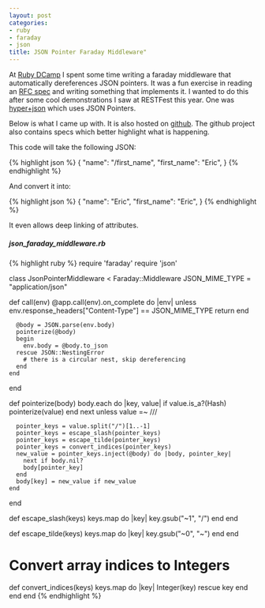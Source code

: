```yaml
---
layout: post
categories:
- ruby
- faraday
- json
title: JSON Pointer Faraday Middleware"
---
```


At [Ruby DCamp][rubydcamp] I spent some time writing a faraday middleware that  automatically dereferences JSON pointers. It was a fun exercise in reading an [RFC spec][rfc] and writing something that implements it. I wanted to do this after some cool demonstrations I saw at RESTFest this year. One was [hyper+json][hyperjson] which uses JSON Pointers.

Below is what I came up with. It is also hosted on  [github][faraday_json_pointers]. The github project also contains specs which better highlight what is happening.

This code will take the following JSON:

{% highlight json %}
{
  "name": "/first_name",
  "first_name": "Eric",
}
{% endhighlight %}

And convert it into:

{% highlight json %}
{
  "name": "Eric",
  "first_name": "Eric",
}
{% endhighlight %}

It even allows deep linking of attributes.


##### json_faraday_middleware.rb

{% highlight ruby %}
require 'faraday'
require 'json'

class JsonPointerMiddleware < Faraday::Middleware
  JSON_MIME_TYPE = "application/json"

  def call(env)
    @app.call(env).on_complete do |env|
      unless env.response_headers["Content-Type"] == JSON_MIME_TYPE
        return
      end

      @body = JSON.parse(env.body)
      pointerize(@body)
      begin
        env.body = @body.to_json
      rescue JSON::NestingError
        # there is a circular nest, skip dereferencing
      end
    end
  end

  def pointerize(body)
    body.each do |key, value|
      if value.is_a?(Hash)
        pointerize(value)
      end
      next unless value =~ /\//

      pointer_keys = value.split("/")[1..-1]
      pointer_keys = escape_slash(pointer_keys)
      pointer_keys = escape_tilde(pointer_keys)
      pointer_keys = convert_indices(pointer_keys)
      new_value = pointer_keys.inject(@body) do |body, pointer_key|
        next if body.nil?
        body[pointer_key]
      end
      body[key] = new_value if new_value
    end
  end

  def escape_slash(keys)
    keys.map do |key|
      key.gsub("~1", "/")
    end
  end

  def escape_tilde(keys)
    keys.map do |key|
      key.gsub("~0", "~")
    end
  end

  # Convert array indices to Integers
  def convert_indices(keys)
    keys.map do |key|
      Integer(key) rescue key
    end
  end
end
{% endhighlight %}

[rubydcamp]: http://rubydcamp.org/
[hyperjson]: https://github.com/hypergroup/hyper-json
[rfc]: http://tools.ietf.org/html/rfc6901
[faraday_json_pointers]: https://github.com/oestrich/faraday_json_pointers
